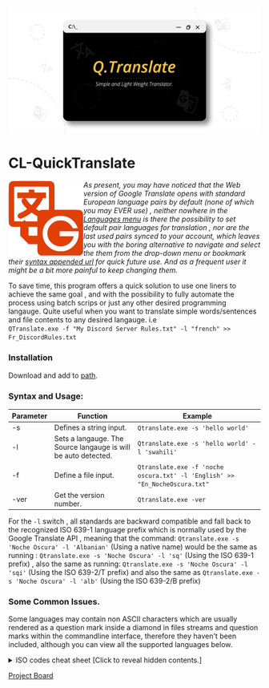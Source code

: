 

<p align="center">
  <img src="https://github.com/KabueMurage/CL-QuickTranslate/blob/master/src/img/logo.jpeg?raw=true" alt=""/>
</p>

  # CL-QuickTranslate
  
 <img src="https://github.com/KabueMurage/CL-QuickTranslate/blob/master/src/img/logo.jpg?raw=true" align="left" alt="">
  
  
  *As present, you may have noticed that the Web version of Google Translate opens with standard European language pairs by default
  (none of which you may EVER use) , neither nowhere in the [Languages menu](https://translate.google.com) is there the possibility to set default
  pair languages for translation , nor are the last used pairs synced to your account, which leaves you with the boring alternative to navigate and select the
  them from the drop-down menu or bookmark their [syntax appended url](https://translate.google.com/?langpair=en%7sw) for quick future use. 
  And as a frequent user it might be a bit more painful to keep changing them.*
  
 
  To save time, this program offers a quick solution to use one liners to achieve the same goal , and with the possibility to fully automate the process
  using batch scrips or just any other desired programming langauge. Quite useful when you want to translate simple words/sentences and file contents to 
  any desired langauge. i.e <br> ```QTranslate.exe -f "My Discord Server Rules.txt" -l "french" >> Fr_DiscordRules.txt```
  
  
  ### Installation
  Download and add to [path](https://en.wikipedia.org/wiki/PATH_%28variable%29).

### Syntax and Usage:
 
 |Parameter|Function|Example|
 |--|--|--|
 |-s|Defines a string input.|`Qtranslate.exe -s 'hello world'`|
 |-l|Sets a langauge. The Source langauge is will be auto detected.|`Qtranslate.exe -s 'hello world' -l 'swahili' ` |
 |-f|Define a file input. |`Qtranslate.exe -f 'noche oscura.txt' -l 'English' >> "En_NocheOscura.txt"`|
 |-ver|Get the version number. |`Qtranslate.exe -ver`|

For the ```-l``` switch , all standards are backward compatible and fall back to the recognized  ISO 639-1 language prefix which is normally used by the Google Translate API ,
meaning that the command: ```Qtranslate.exe -s 'Noche Oscura' -l 'Albanian'``` (Using a native name) would be the same as running : ```Qtranslate.exe -s 'Noche Oscura' -l 'sq'``` (Using the ISO 639-1 prefix) , also the same as running:  ```Qtranslate.exe -s 'Noche Oscura' -l 'sqi'```  (Using the ISO 639-2/T prefix)  and  also the same as ```Qtranslate.exe -s 'Noche Oscura' -l 'alb'```  (Using the ISO 639-2/B prefix) <br>


### Some Common Issues.
Some languages may contain non ASCII characters which are usually rendered as a question mark inside a diamond in files streams and question marks within the commandline
interface, therefore they haven't been included, although you can view all the supported languages below.
<details>
 
  <summary> ISO codes cheat sheet [Click to reveal hidden contents.] </summary>
  
  > The list below shows the currently implemented ISO ids, sorted alphabetically by language, which may be used
  > with the ```-l``` switch to set the destination language for translation.

||ISO language name | *[ISO 639-1](https://en.wikipedia.org/wiki/ISO_639-1)*| *[ISO 639-2/T](https://en.wikipedia.org/wiki/ISO_639-2)*|*[ISO 639-2/B](https://en.wikipedia.org/wiki/ISO_639-2)*|
|--|--|--|--|--|
|1|English |*en*|*eng*|eng|
|2|Afrikaans|*af*|*afr*|afr|
|3|Albanian|*sq*|*sqi*|alb|
|4|Amharic|*am*|*amh*|amh|
|5|Arabic|*ar*|*ara*|ara|
|6|Armenian|*hy*|*hye*|arm|
|7|Azerbaijani|*az*|*aze*|-|
|8|Basque|*eu*|*eus*|baq|
|9|Belarusian|*be*|*bel*|bel|
|10|Bengali|*bn*|*ben*|ben|
|11|Bosnian|*bs*|*bos*|bos|
|12|Bulgarian|*bg*|bul|bul|
|13|Catalan,Valencian|*ca*|*cat*|cat|
|14|Cebuano|*ceb*|ceb|ceb|
|15|Chichewa|*ny*|*nya*|nya|
|16|Corsican|*co*|*cos*|cos|
|17|Croatian|*hr*|*hrv*|hrv|
|18|czech|*cs*|*ces*|cze|ces|
|19|Danish|*da*|*dan*|dan|dan|
|20|Dutch, Flemish|*nl*|*nld*|dut|
|21|Esperanto|*eo*|*epo*|epo|
|22|Estonian|*et*|est|est|
|23|Filipino|*tl*|tl|tl|
|24|Finnish|*fi*|*fin*|fin|
|25|french|*fr*|*fra*|fre|
|26|Frisian|*fy*|*fry*|fry|
|27|Georgian|*gl*|*glg*|glg|
|28|German|*de*|*deu*|ger|
|29|Haitian,Haitian Creole|*ht*|*hat*|hat|
|30|Hausa|*ha*|*hau*|hau|
|31|Hawaiian|*haw*|haw|haw|
|32|Hmong|*hmn*|hmn|hmn|
|33|Hungarian|*hu*|hun|hun|
|34|Icelandic|*is*|*isl*|ice|
|35|Igbo|*ig*|*ibo*|ibo|
|36|Indonesian|*id*|*ind*|ind|
|37|Irish|*ga*|*gle*|gle|
|38|Italian|*it*|ita|ita|
|39|Khmer|*km*|*km*|km|
|40|Latin|*la*|*lat*|lat|lat|
|41|Latvian|*lv*|*lav*|lav|
|42|Lithuanian|*lt*|*lit*|lit|
|43|Luxembourgish|*lb*|*ltz*|ltz|
|44|Malagasy|*mg*|*mlg*|mlg|
|45|Malay|*ms*|*msa*|msa|
|46|Maltese|*mt*|*mlt*|mlt|
|47|Maori|*mi*|*mri*|mao|
|48|Norwegian|*no*|*nor*|nor|
|49|Polish|*pl*|*pol*|pol|
|50|Portuguese|*pt*|*por*|por|
|51|Romanian,moldavian|*ro*|*ron*|rum|
|52|Sesotho|*st*|*sot*|sot|
|53|Slovak|*sk*|*slk*|slk|
|54|Slovenian|*sl*|*slv*|slv|
|55|Somali|*so*|*som*|som|
|56|Spanish,Castilian|*es*|*spa*|spa|
|57|Swahili, Kiswahili|*sw*|*swa*|swa|
|58|Swedish|*sv*|*swe*|swe|
|59|Turkish|*tr*|*tur*|tur|
|60|Uzbek|*uz*|*uzb*|uzb|
|61|Vietnamese|*vi*|*vie*|vie|
|62|Welsh|*cy*|*cym*|wel|
|63|Xhosa|*xh*|*xho*|xho|
|64|Zulu|*zu*|*zul*|zul|


</details>

[Project Board](https://github.com/users/KabueMurage/projects/4)

###

